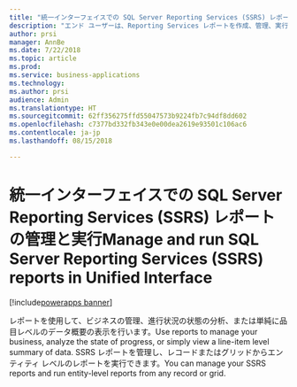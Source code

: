 ```yaml
---
title: "統一インターフェイスでの SQL Server Reporting Services (SSRS) レポートの管理と実行"
description: "エンド ユーザーは、Reporting Services レポートを作成、管理、実行するためのインターフェイスにアクセスできます"
author: prsi
manager: AnnBe
ms.date: 7/22/2018
ms.topic: article
ms.prod: 
ms.service: business-applications
ms.technology: 
ms.author: prsi
audience: Admin
ms.translationtype: HT
ms.sourcegitcommit: 62ff356275ffd55047573b9224fb7c94df8dd602
ms.openlocfilehash: c7377bd332fb343e0e00dea2619e93501c106ac6
ms.contentlocale: ja-jp
ms.lasthandoff: 08/15/2018

---
```

# <a name="manage-and-run-sql-server-reporting-services-ssrs-reports-in-unified-interface"></a><span data-ttu-id="25c33-103">統一インターフェイスでの SQL Server Reporting Services (SSRS) レポートの管理と実行</span><span class="sxs-lookup"><span data-stu-id="25c33-103">Manage and run SQL Server Reporting Services (SSRS) reports in Unified Interface</span></span>

[!include[powerapps banner](../includes/powerapps.md)]



<span data-ttu-id="25c33-104">レポートを使用して、ビジネスの管理、進行状況の状態の分析、または単純に品目レベルのデータ概要の表示を行います。</span><span class="sxs-lookup"><span data-stu-id="25c33-104">Use reports to manage your business, analyze the state of progress, or simply view a line-item level summary of data.</span></span> <span data-ttu-id="25c33-105">SSRS レポートを管理し、レコードまたはグリッドからエンティティ レベルのレポートを実行できます。</span><span class="sxs-lookup"><span data-stu-id="25c33-105">You can manage your SSRS reports and run entity-level reports from any record or grid.</span></span>

